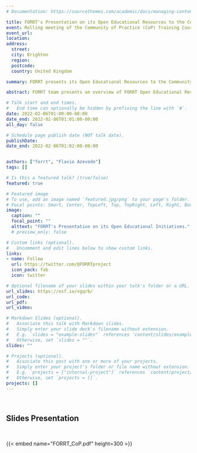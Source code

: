 ```yaml
---
# Documentation: https://sourcethemes.com/academic/docs/managing-content/

title: FORRT's Presentation on its Open Educational Resources to the Community of Practice (CoP) Training Coordinators
event: Rolling meeting of the Community of Practice (CoP) Training Coordinators
event_url: 
location: 
address:
  street:
  city: Brighton 
  region:
  postcode:
  country: United Kingdom

summary: FORRT presents its Open Educational Resources to the Community of Practice (CoP) Training Coordinators.

abstract: FORRT team presents an overview of FORRT Open Educational Resources to the Community of Practice (CoP) Training Coordinators.

# Talk start and end times.
#   End time can optionally be hidden by prefixing the line with `#`.
date: 2022-02-06T01:00:00-00:00
date_end: 2022-02-06T01:01:00-00:00
all_day: false

# Schedule page publish date (NOT talk date).
publishDate: 
date_end: 2022-02-06T01:02:00-00:00


authors: ["forrt", "Flavio Azevedo"]
tags: []

# Is this a featured talk? (true/false)
featured: true

# Featured image
# To use, add an image named `featured.jpg/png` to your page's folder. 
# Focal points: Smart, Center, TopLeft, Top, TopRight, Left, Right, BottomLeft, Bottom, BottomRight.
image:
  caption: ""
  focal_point: ""
  alttext: "FORRT's Presentation on its Open Educational Initiatives."
  # preview_only: false

# Custom links (optional).
#   Uncomment and edit lines below to show custom links.
links:
- name: Follow
  url: https://twitter.com/@FORRTproject
  icon_pack: fab
  icon: twitter

# Optional filename of your slides within your talk's folder or a URL.
url_slides: https://osf.io/vgqrb/
url_code:
url_pdf:
url_video: 

# Markdown Slides (optional).
#   Associate this talk with Markdown slides.
#   Simply enter your slide deck's filename without extension.
#   E.g. `slides = "example-slides"` references `content/slides/example-slides.md`.
#   Otherwise, set `slides = ""`.
slides: ""

# Projects (optional).
#   Associate this post with one or more of your projects.
#   Simply enter your project's folder or file name without extension.
#   E.g. `projects = ["internal-project"]` references `content/project/deep-learning/index.md`.
#   Otherwise, set `projects = []`.
projects: []
---
```


<br>


## Slides Presentation

<br>

{{< embed name="FORRT_CoP.pdf" height=300 >}}


<br>
